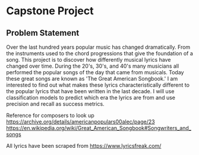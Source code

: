# Capstone Project

## Problem Statement

Over the last hundred years popular music has changed dramatically. From the instruments used to the chord progressions that give the foundation of a song. This project is to discover how differently musical lyrics have changed over time. During the 20's, 30's, and 40's many musicians all performed the popular songs of the day that came from musicals. Today these great songs are known as 'The Great American Songbook.' I am interested to find out what makes these lyrics characteristically different to the popular lyrics that have been written in the last decade. I will use classification models to predict which era the lyrics are from and use precision and recall as success metrics. 

Reference for composers to look up https://archive.org/details/americanpopulars00alec/page/23
https://en.wikipedia.org/wiki/Great_American_Songbook#Songwriters_and_songs

All lyrics have been scraped from https://www.lyricsfreak.com/

